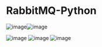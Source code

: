# RabbitMQ-Python

![image](https://user-images.githubusercontent.com/61587949/187071188-37aebef1-6c30-47ca-825a-36b034b1b0c4.png)![image](https://user-images.githubusercontent.com/61587949/187071205-390a7e9a-fc9c-407e-9643-cfeb7dfadb35.png)

![image](https://user-images.githubusercontent.com/61587949/187071834-1ec0162a-2842-439f-ac0b-115fdc362506.png)
![image](https://user-images.githubusercontent.com/61587949/187071745-1722007a-ddd6-44bf-8899-f2408cd05be5.png)
![image](https://user-images.githubusercontent.com/61587949/187071761-6790dafc-701b-4d1a-ab75-530c2d126501.png)
